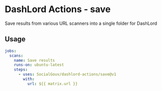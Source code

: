 # DashLord Actions - save

Save results from various URL scanners into a single folder for DashLord

## Usage

```yaml
jobs:
  scans:
    name: Save results
    runs-on: ubuntu-latest
    steps:
      - uses: SocialGouv/dashlord-actions/save@v1
        with:
          url: ${{ matrix.url }}
```
